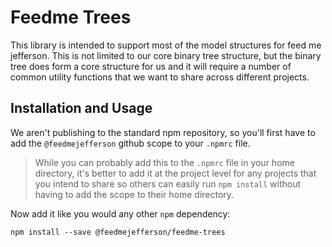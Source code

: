 # Feedme Trees

This library is intended to support most of the model structures for feed me jefferson. This is not limited to our core binary tree structure, but the binary tree does form a core structure for us and it will require a number of common utility functions that we want to share across different projects. 

## Installation and Usage

We aren't publishing to the standard npm repository, so you'll first have to add the `@feedmejefferson` github scope to your `.npmrc` file.

> While you can probably add this to the `.npmrc` file in your home directory, it's better to add it at the project level for any projects that you intend to share so others can easily run `npm install` without having to add the scope to their home directory.

Now add it like you would any other `npm` dependency:

    npm install --save @feedmejefferson/feedme-trees
 